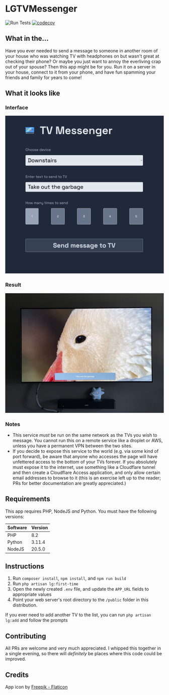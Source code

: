 # LGTVMessenger

![Run Tests](https://github.com/nexxai/LGTVMessenger/actions/workflows/RunTests.yml/badge.svg) [![codecov](https://codecov.io/gh/nexxai/LGTVMessenger/branch/main/graph/badge.svg?token=OYkZZnFyKc)](https://codecov.io/gh/nexxai/LGTVMessenger)

## What in the...

Have you ever needed to send a message to someone in another room of your house who was watching TV with headphones on but wasn't great at checking their phone?  Or maybe you just want to annoy the everliving crap out of your spouse?  Then this app might be for you.  Run it on a server in your house, connect to it from your phone, and have fun spamming your friends and family for years to come!


## What it looks like
### Interface

![Screenshot of the app interface](resources/images/interface.png)

### Result

![Screenshot of message at the bottom of an LG webOS TV](resources/images/screenshot.jpg)


### Notes

- This service *must* be run on the same network as the TVs you wish to message.  You cannot run this on a remote service like a droplet or AWS, unless you have a permanent VPN between the two sites.
- If you decide to expose this service to the world (e.g. via some kind of port forward), be aware that anyone who accesses the page will have unfettered access to the bottom of your TVs forever.  If you absolutely must expose it to the internet, use something like a Cloudflare tunnel and then create a Cloudflare Access application, and only allow certain email addresses to browse to it (this is an exercise left up to the reader; PRs for better documentation are greatly appreciated.)

## Requirements

This app requires PHP, NodeJS *and* Python.  You must have the following versions:

|Software|Version|
|--------|-------|
|PHP     |8.2    |
|Python  |3.11.4 |
|NodeJS  |20.5.0 |

## Instructions

1. Run `composer install`, `npm install`, and `npm run build`
2. Run `php artisan lg:first-time`
3. Open the newly created `.env` file, and update the `APP_URL` fields to appropriate values
4. Point your web server's root directory to the `/public` folder in this distribution.

If you ever need to add another TV to the list, you can run `php artisan lg:add` and follow the prompts

## Contributing

All PRs are welcome and very much appreciated.  I whipped this together in a single evening, so there will *definitely* be places where this code could be improved.

## Credits

App icon by [Freepik - Flaticon](https://www.flaticon.com/free-icons/smart-tv)
